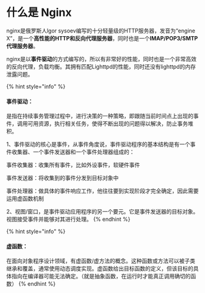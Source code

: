 # 什么是 Nginx

nginx是俄罗斯人lgor sysoev编写的十分轻量级的HTTP服务器，发音为“engine X”，是一个**高性能的HTTP和反向代理服务器**，同时也是一个**IMAP/POP3/SMTP代理服务器**。

nginx是以**事件驱动**的方式编写的，所以有非常好的性能，同时也是一个非常高效的反向代理，负载均衡。其拥有匹配Lighttpd的性能，同时还没有lighttpd的内存泄露问题。

{% hint style="info" %}
####  事件驱动：

是指在持续事务管理过程中，进行决策的一种策略，即跟随当前时间点上出现的事件，调用可用资源，执行相关任务，使得不断出现的问题得以解决，防止事务堆积。

1、事件驱动的核心是事件，从事件角度说，事件驱动程序的基本结构是有一个事件收集器、一个事件发送器和一个事件处理器组成的：

事件收集器：收集所有事件，比如外设事件，软硬件事件

事件发送器：将收集到的事件分发到目标对象中

事件处理器：做具体的事件响应工作，他往往要到实现阶段才完全确定，因此需要运用虚函数机制

2、视图/窗口，是事件驱动应用程序的另一个要元。它是事件发送器的目标对象。视图接受事件并能够对其进行处理。
{% endhint %}

{% hint style="info" %}
#### 虚函数：

在面向对象程序设计领域，有虚函数/虚方法的概念。这种函数或方法可以被子类继承和覆盖，通常使用动态调度实现。虚函数给出目标函数的定义，但该目标的具体指向在编译器可能无法确定。（就是抽象函数，在运行时才能真正调用确切的函数）
{% endhint %}

